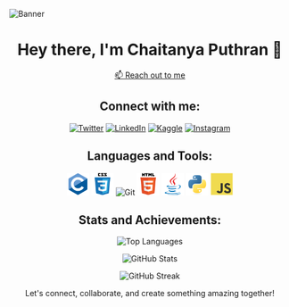 ![Banner](https://indoanalytica.com/static/images/bannerr.gif)

<h1 align="center">Hey there, I'm Chaitanya Puthran 👋</h1>

<p align="center">
  <a href="mailto:chaitanyaputhran4@gmail.com">📫 Reach out to me</a>
</p>

<h2 align="center">Connect with me:</h2>
<p align="center">
  <a href="https://twitter.com/chaiputhran_" target="_blank"><img src="https://raw.githubusercontent.com/rahuldkjain/github-profile-readme-generator/master/src/images/icons/Social/twitter.svg" alt="Twitter" width="30" /></a>
  <a href="https://linkedin.com/in/chaitanya-puthran-366079238" target="_blank"><img src="https://raw.githubusercontent.com/rahuldkjain/github-profile-readme-generator/master/src/images/icons/Social/linked-in-alt.svg" alt="LinkedIn" width="30" /></a>
  <a href="https://kaggle.com/chaitanyaputhran" target="_blank"><img src="https://raw.githubusercontent.com/rahuldkjain/github-profile-readme-generator/master/src/images/icons/Social/kaggle.svg" alt="Kaggle" width="30" /></a>
  <a href="https://instagram.com/chai.puthran_" target="_blank"><img src="https://raw.githubusercontent.com/rahuldkjain/github-profile-readme-generator/master/src/images/icons/Social/instagram.svg" alt="Instagram" width="30" /></a>
</p>

<h2 align="center">Languages and Tools:</h2>
<p align="center">
  <img src="https://raw.githubusercontent.com/devicons/devicon/master/icons/c/c-original.svg" alt="C" width="40" height="40"/>
  <img src="https://raw.githubusercontent.com/devicons/devicon/master/icons/css3/css3-original-wordmark.svg" alt="CSS3" width="40" height="40"/>
  <img src="https://www.vectorlogo.zone/logos/git-scm/git-scm-icon.svg" alt="Git" width="40" height="40"/>
  <img src="https://raw.githubusercontent.com/devicons/devicon/master/icons/html5/html5-original-wordmark.svg" alt="HTML5" width="40" height="40"/>
  <img src="https://raw.githubusercontent.com/devicons/devicon/master/icons/java/java-original.svg" alt="Java" width="40" height="40"/>
  <img src="https://raw.githubusercontent.com/devicons/devicon/master/icons/python/python-original.svg" alt="Python" width="40" height="40"/>
  <img src="https://raw.githubusercontent.com/devicons/devicon/master/icons/javascript/javascript-original.svg" alt="JavaScript" width="40" height="40"/>
</p>

<h2 align="center">Stats and Achievements:</h2>
<p align="center">
  <img src="https://github-readme-stats.vercel.app/api/top-langs?username=chaitanyaputhran&show_icons=true&locale=en&&theme=tokyonight&layout=compact" alt="Top Languages" />
</p>

<p align="center">
  <img src="https://github-readme-stats.vercel.app/api?username=chaitanyaputhran&show_icons=true&locale=en&&theme=tokyonight" alt="GitHub Stats" />
</p>

<p align="center">
  <img src="https://github-readme-streak-stats.herokuapp.com/?user=chaitanyaputhran&&theme=tokyonight" alt="GitHub Streak" />
</p>

<p align="center">Let's connect, collaborate, and create something amazing together!</p>
